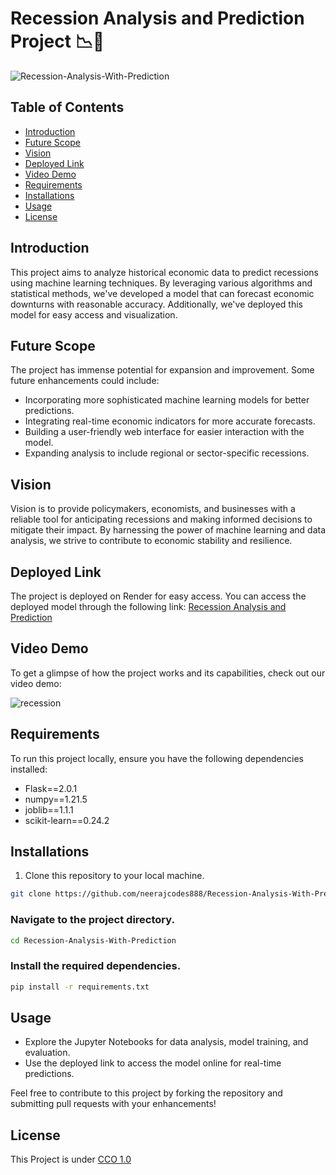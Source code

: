 # Recession Analysis and Prediction Project 📉🔮

![Recession-Analysis-With-Prediction](https://socialify.git.ci/neerajcodes888/Recession-Analysis-With-Prediction/image?description=1&descriptionEditable=Recession%20Analysis%20with%20Prediction%20%3A%20A%20driven%20approach%20to%20understand%20%20%20and%20forecast%20economic%20downturns.%20&language=1&name=1&owner=1&pattern=Solid&theme=Dark)

## Table of Contents
- [Introduction](#introduction)
- [Future Scope](#future-scope)
- [Vision](#vision)
- [Deployed Link](#deployed-link)
- [Video Demo](#video-demo)
- [Requirements](#requirements)
- [Installations](#installations)
- [Usage](#usage)
- [License](#license)

## Introduction
This project aims to analyze historical economic data to predict recessions using machine learning techniques. By leveraging various algorithms and statistical methods, we've developed a model that can forecast economic downturns with reasonable accuracy. Additionally, we've deployed this model for easy access and visualization.

## Future Scope
The project has immense potential for expansion and improvement. Some future enhancements could include:
- Incorporating more sophisticated machine learning models for better predictions.
- Integrating real-time economic indicators for more accurate forecasts.
- Building a user-friendly web interface for easier interaction with the model.
- Expanding analysis to include regional or sector-specific recessions.

## Vision
Vision is to provide policymakers, economists, and businesses with a reliable tool for anticipating recessions and making informed decisions to mitigate their impact. By harnessing the power of machine learning and data analysis, we strive to contribute to economic stability and resilience.

## Deployed Link
The project is deployed on Render for easy access. You can access the deployed model through the following link:
[Recession Analysis and Prediction](https://recession-guess.onrender.com/)

## Video Demo
To get a glimpse of how the project works and its capabilities, check out our video demo:

![recession](https://github.com/neerajcodes888/Recession-Analysis-With-Prediction/assets/98253646/89ac1c3a-28a1-4b25-8fbc-48ff753ce0d0)



## Requirements
To run this project locally, ensure you have the following dependencies installed:
- Flask==2.0.1
- numpy==1.21.5
- joblib==1.1.1
- scikit-learn==0.24.2

## Installations
1. Clone this repository to your local machine.
```bash
git clone https://github.com/neerajcodes888/Recession-Analysis-With-Prediction.git
```

### Navigate to the project directory.
```bash
cd Recession-Analysis-With-Prediction
```
### Install the required dependencies.
```bash
pip install -r requirements.txt
```

## Usage
- Explore the Jupyter Notebooks for data analysis, model training, and evaluation.
- Use the deployed link to access the model online for real-time predictions.
  
Feel free to contribute to this project by forking the repository and submitting pull requests with your enhancements!

## License
This Project is under [CCO 1.0](https://github.com/neerajcodes888/Recession-Analysis-With-Prediction/blob/main/LICENSE)


